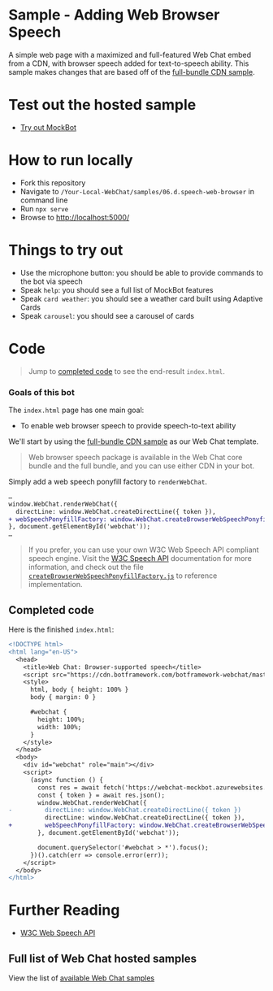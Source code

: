 # Sample -  Adding Web Browser Speech

A simple web page with a maximized and full-featured Web Chat embed from a CDN, with browser speech added for text-to-speech ability. This sample makes changes that are based off of the [full-bundle CDN sample](./../01.a.getting-started-full-bundle/README.md).

# Test out the hosted sample

- [Try out MockBot](https://microsoft.github.io/BotFramework-WebChat/06.d.speech-web-browser)

# How to run locally

- Fork this repository
- Navigate to `/Your-Local-WebChat/samples/06.d.speech-web-browser` in command line
- Run `npx serve`
- Browse to [http://localhost:5000/](http://localhost:5000/)

# Things to try out

- Use the microphone button: you should be able to provide commands to the bot via speech
- Speak `help`: you should see a full list of MockBot features
- Speak `card weather`: you should see a weather card built using Adaptive Cards
- Speak `carousel`: you should see a carousel of cards

# Code

> Jump to [completed code](#completed-code) to see the end-result `index.html`.

### Goals of this bot

The `index.html` page has one main goal:

- To enable web browser speech to provide speech-to-text ability

We'll start by using the [full-bundle CDN sample](./../01.a.getting-started-full-bundle/README.md) as our Web Chat template.

> Web browser speech package is available in the Web Chat core bundle and the full bundle, and you can use either CDN in your bot.

Simply add a web speech ponyfill factory to `renderWebChat`.

```diff
…
window.WebChat.renderWebChat({
  directLine: window.WebChat.createDirectLine({ token }),
+ webSpeechPonyfillFactory: window.WebChat.createBrowserWebSpeechPonyfillFactory({ fetchToken })
}, document.getElementById('webchat'));
…
```

> If you prefer, you can use your own W3C Web Speech API compliant speech engine. Visit the [W3C Speech API](https://w3c.github.io/speech-api/) documentation for more information, and check out the file [`createBrowserWebSpeechPonyfillFactory.js`](https://github.com/Microsoft/BotFramework-WebChat/blob/master/packages/bundle/src/createBrowserWebSpeechPonyfillFactory.js) to reference implementation.

## Completed code

Here is the finished `index.html`:

```diff
<!DOCTYPE html>
<html lang="en-US">
  <head>
    <title>Web Chat: Browser-supported speech</title>
    <script src="https://cdn.botframework.com/botframework-webchat/master/webchat.js"></script>
    <style>
      html, body { height: 100% }
      body { margin: 0 }

      #webchat {
        height: 100%;
        width: 100%;
      }
    </style>
  </head>
  <body>
    <div id="webchat" role="main"></div>
    <script>
      (async function () {
        const res = await fetch('https://webchat-mockbot.azurewebsites.net/directline/token', { method: 'POST' });
        const { token } = await res.json();
        window.WebChat.renderWebChat({
-         directLine: window.WebChat.createDirectLine({ token })
          directLine: window.WebChat.createDirectLine({ token }),
+         webSpeechPonyfillFactory: window.WebChat.createBrowserWebSpeechPonyfillFactory()
        }, document.getElementById('webchat'));

        document.querySelector('#webchat > *').focus();
      })().catch(err => console.error(err));
    </script>
  </body>
</html>

```

# Further Reading
- [W3C Web Speech API](https://w3c.github.io/speech-api/)

## Full list of Web Chat hosted samples

View the list of [available Web Chat samples](https://github.com/Microsoft/BotFramework-WebChat/tree/master/samples)
